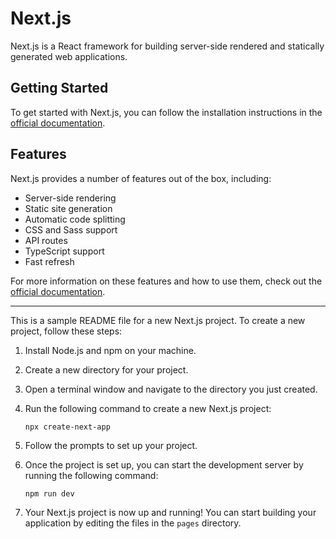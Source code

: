 # Next.js

Next.js is a React framework for building server-side rendered and statically generated web applications.

## Getting Started

To get started with Next.js, you can follow the installation instructions in the [official documentation](https://nextjs.org/docs/getting-started).

## Features

Next.js provides a number of features out of the box, including:

- Server-side rendering
- Static site generation
- Automatic code splitting
- CSS and Sass support
- API routes
- TypeScript support
- Fast refresh

For more information on these features and how to use them, check out the [official documentation](https://nextjs.org/docs).

---

This is a sample README file for a new Next.js project. To create a new project, follow these steps:

1. Install Node.js and npm on your machine.
2. Create a new directory for your project.
3. Open a terminal window and navigate to the directory you just created.
4. Run the following command to create a new Next.js project:

   ```
   npx create-next-app
   ```

5. Follow the prompts to set up your project.
6. Once the project is set up, you can start the development server by running the following command:

   ```
   npm run dev
   ```

7. Your Next.js project is now up and running! You can start building your application by editing the files in the `pages` directory.

